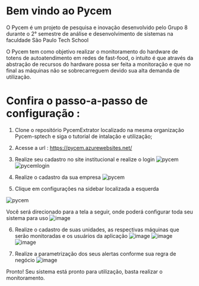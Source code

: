 # Bem vindo ao Pycem

O Pycem é um projeto de pesquisa e inovação desenvolvido pelo Grupo 8 durante o 2° semestre de análise e desenvolvimento de sistemas na faculdade São Paulo Tech School

O Pycem tem como objetivo realizar o monitoramento do hardware de totens de autoatendimento em redes de fast-food, o intuito é que através da abstração de recursos do hardware possa ser feita a monitoração e que no final as máquinas não se sobrecarreguem devido sua alta demanda de utilização.

# Confira o passo-a-passo de configuração :

1) Clone o repositório PycemExtrator localizado na mesma organização Pycem-sptech e siga o tutorial de intalação e utilização;

2) Acesse a url : https://pycem.azurewebsites.net/

3) Realize seu cadastro no site institucional e realize o login
![pycem](https://user-images.githubusercontent.com/122167657/235547582-f8da06f4-c00e-4665-bb9e-0130cfd48f1e.png)
![pycemlogin](https://user-images.githubusercontent.com/122167657/235547817-244646da-80e4-45d6-a6a8-ca2fedf07198.png)
 
4) Realize o cadastro da sua empresa
![pycem](https://user-images.githubusercontent.com/122167657/235547932-bbbd0601-98ed-4a4c-bfe2-c2cd4b076869.png)

5) Clique em configurações na sidebar localizada a esquerda


![pycem](https://user-images.githubusercontent.com/122167657/235548084-ba281d44-2232-4e61-b206-20c0ad5cd6b9.png)

Você será direcionado para a tela a seguir, onde poderá configurar toda seu sistema para uso
![image](https://user-images.githubusercontent.com/122167657/235548302-5b8ba730-e9d6-4d99-acef-579de9e58610.png)

6) Realize o cadastro de suas unidades, as respectivas máquinas que serão monitoradas e os usuários da aplicação
![image](https://user-images.githubusercontent.com/122167657/235548458-c092d2fa-4eff-4088-9c16-cfa5271481aa.png)
![image](https://user-images.githubusercontent.com/122167657/235548547-12005de0-51e7-41a9-961c-00ccc3ca2e56.png)
![image](https://user-images.githubusercontent.com/122167657/235548580-e9ec5f2d-525f-4836-9adf-7ca043e03a05.png)

7) Realize a parametrização dos seus alertas conforme sua regra de negócio
![image](https://user-images.githubusercontent.com/122167657/235548681-95fabd83-81bd-4574-be5a-756279375ffd.png)

Pronto! Seu sistema está pronto para utilização, basta realizar o monitoramento.

